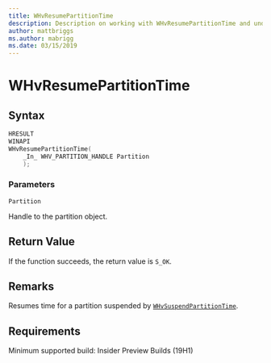 ```yaml
---
title: WHvResumePartitionTime
description: Description on working with WHvResumePartitionTime and understanding its parameters, return value, remarks, and requirements. 
author: mattbriggs
ms.author: mabrigg
ms.date: 03/15/2019
---
```


# WHvResumePartitionTime

## Syntax

```C
HRESULT
WINAPI
WHvResumePartitionTime(
    _In_ WHV_PARTITION_HANDLE Partition
    );
```

### Parameters

`Partition`

Handle to the partition object.

## Return Value

If the function succeeds, the return value is `S_OK`.  

## Remarks

Resumes time for a partition suspended by [`WHvSuspendPartitionTime`](WHvSuspendPartitionTime.md).

## Requirements

Minimum supported build:    Insider Preview Builds (19H1)